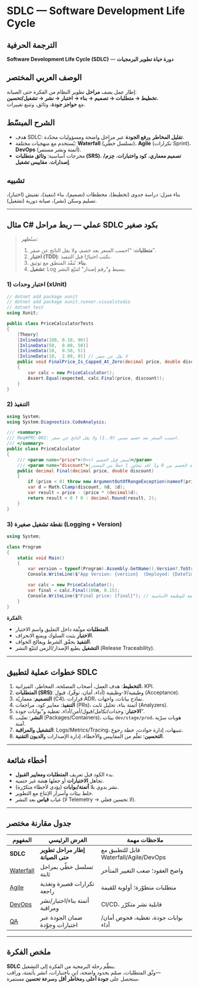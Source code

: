 # **SDLC — Software Development Life Cycle**

## الترجمة الحرفية  
**Software Development Life Cycle (SDLC)** — **دورة حياة تطوير البرمجيات**

## الوصف العربي المختصر  
إطار عمل يصف **مراحل** تطوير النظام من الفكرة حتى الصيانة:  
**تخطيط → متطلبات → تصميم → بناء → اختبار → نشر → تشغيل/تحسين**،  
مع **حواجز جودة**، وثائق، وتتبع تغييرات.

## الشرح المبسّط  
- هدف SDLC: **تقليل المخاطر** و**رفع الجودة** عبر مراحل واضحة ومسؤوليات محدّدة.  
- يُستخدم مع منهجيات مختلفة: **Waterfall** (تسلسل خطّي)، **Agile** (تكرارات Sprint)، **DevOps** (أتمتة ونشر مستمر).  
- مخرجات أساسية: **وثائق متطلبات (SRS)**، **تصميم معماري**، **كود واختبارات**، **حِزم/إصدارات**، **مقاييس تشغيل**.

## تشبيه  
بناء منزل: دراسة جدوى (تخطيط)، مخططات (تصميم)، بناء (تنفيذ)، تفتيش (اختبار)، تسليم وسكن (نشر)، صيانة دورية (تشغيل).

---

## مثال C# عملي — ربط مراحل SDLC بكود صغير

> سنُظهر:  
> 1) **متطلبات**: “احسب السعر بعد خصم، ولا يقل الناتج عن صفر”.  
> 2) **اختبار (TDD)**: نكتب اختبارًا قبل التنفيذ.  
> 3) **بناء**: نُنفّذ المنطق مع توثيق.  
> 4) **تشغيل**: Log بسيط و“رقم إصدار” لتتبّع النشر.

### 1) اختبار وحدات (xUnit)
```csharp
// dotnet add package xunit
// dotnet add package xunit.runner.visualstudio
// dotnet test
using Xunit;

public class PriceCalculatorTests
{
    [Theory]
    [InlineData(100, 0.10, 90)]
    [InlineData(50,  0.00, 50)]
    [InlineData(10,  0.50, 5)]
    [InlineData(10,  2.00, 0)] // لا يقل عن صفر
    public void FinalPrice_Is_Capped_At_Zero(decimal price, double discount, decimal expected)
    {
        var calc = new PriceCalculator();
        Assert.Equal(expected, calc.Final(price, discount));
    }
}
```

### 2) التنفيذ
```csharp
using System;
using System.Diagnostics.CodeAnalysis;

/// <summary>
/// Req#PRC-001: احسب السعر بعد خصم نسبي (0..1) ولا يقل الناتج عن صفر.
/// </summary>
public class PriceCalculator
{
    /// <param name="price">السعر قبل الخصم (>=0)</param>
    /// <param name="discount">نسبة الخصم بين 0 و1 (قد تتجاوز 1 خطأ من المصدر)</param>
    public decimal Final(decimal price, double discount)
    {
        if (price < 0) throw new ArgumentOutOfRangeException(nameof(price));
        var d = Math.Clamp(discount, 0d, 1d);
        var result = price - (price * (decimal)d);
        return result < 0 ? 0 : decimal.Round(result, 2);
    }
}
```

### 3) نقطة تشغيل صغيرة (Logging + Version)
```csharp
using System;

class Program
{
    static void Main()
    {
        var version = typeof(Program).Assembly.GetName().Version?.ToString() ?? "0.0.0";
        Console.WriteLine($"App Version: {version}  (Deployed: {DateTime.UtcNow:O})");

        var calc = new PriceCalculator();
        var final = calc.Final(100m, 0.15);
        Console.WriteLine($"Final price: {final}"); // مراقبة سريعة للوظيفة الأساسية
    }
}
```

**الفكرة:**  
- **المتطلبات** موثّقة داخل التعليق واسم الاختبار.  
- **الاختبار** يثبت السلوك ويمنع الانحراف.  
- **التنفيذ** يحقّق الشرط ويعالج الحواف.  
- **التشغيل** يطبع الإصدار/الزمن لتتبّع النشر (Release Traceability).

---

## خطوات عملية لتطبيق SDLC
1. **التخطيط**: هدف العمل، أصحاب المصلحة، المخاطر، الميزانية، KPI.  
2. **المتطلبات (SRS)**: وظيفية/لا-وظيفية (أداء، أمان، توفّر)، قبول (Acceptance).  
3. **التصميم**: معماريّة (C4)، قرارات ADR، نماذج بيانات، واجهات.  
4. **التنفيذ**: معايير كود، مراجعات (PRs)، أتمتة بناء، تحليل ثابت (Analyzers).  
5. **الاختبار**: وحدات/تكامل/قبول/أمن/أداء، تغطية و“بوابات جودة”.  
6. **النشر**: تعليب (Packages/Containers)، بيئات `dev/stage/prod`، هويات سرّية آمنة.  
7. **التشغيل والمراقبة**: Logs/Metrics/Tracing، تنبيهات، إدارة حوادث، خطة رجوع.  
8. **التحسين**: تعلّم من المقاييس والأخطاء، إدارة الإصدارات و**الديون التقنية**.

---

## أخطاء شائعة
- بدء الكود قبل تعريف **المتطلبات ومعايير القبول**.  
- تجاهل **الاختبارات** أو جعلها هشة غير حتمية.  
- نشر يدوي بلا **أتمتة/بوابات** (يؤدي لأخطاء متكرّرة).  
- خلط بيئات وأسرار الإنتاج مع التطوير.  
- غياب **قياس** بعد النشر (لا Telemetry → لا تحسين فعلي).

---

## جدول مقارنة مختصر

| المفهوم | الغرض الرئيسي | ملاحظات مهمة |
|---|---|---|
| **SDLC** | **إطار مراحل تطوير حتى الصيانة** | قابل للتطبيق مع Waterfall/Agile/DevOps |
| [Waterfall](waterfall.md) | تسلسل خطّي بمراحل ثابتة | واضح العقود؛ صعب التغيير المتأخر |
| [Agile](agile.md) | تكرارات قصيرة وتغذية راجعة | متطلبات متطوّرة؛ أولوية للقيمة |
| [DevOps](devops.md) | أتمتة بناء/اختبار/نشر ومراقبة | CI/CD، قابلية نشر متكرّر |
| [QA](qa.md) | ضمان الجودة عبر اختبارات وجوْدة | بوابات جودة، تغطية، فحوص أمان/أداء |

---

## ملخص الفكرة  
**SDLC** ينظّم رحلة البرمجية من الفكرة إلى التشغيل.  
وثّق المتطلبات، صمّم بحدود واضحة، ابنِ باختبارات، انشر بأتمتة، وراقب—  
ستحصل على **جودة أعلى** و**مخاطر أقل** و**سرعة تحسين** مستمرة.
